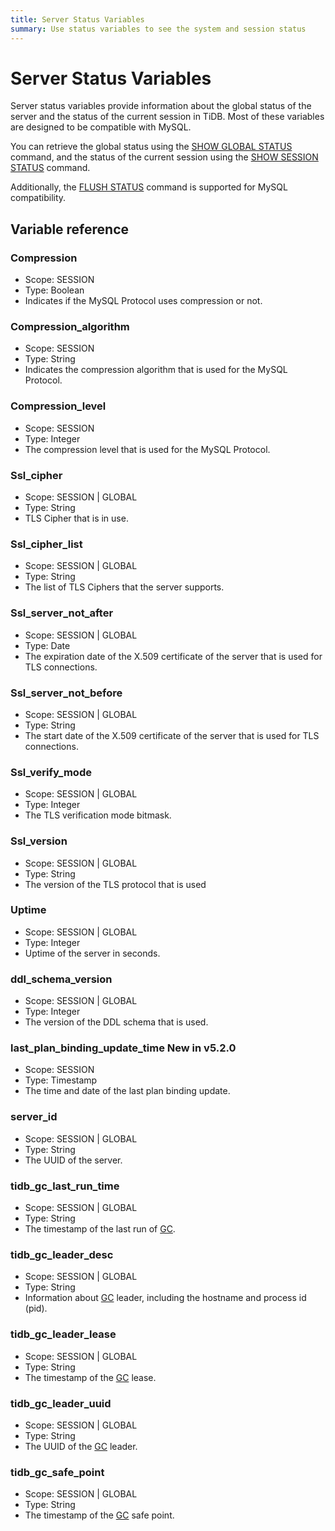```yaml
---
title: Server Status Variables
summary: Use status variables to see the system and session status
---
```


# Server Status Variables

Server status variables provide information about the global status of the server and the status of the current session in TiDB. Most of these variables are designed to be compatible with MySQL.

You can retrieve the global status using the [SHOW GLOBAL STATUS](/sql-statements/sql-statement-show-status.md) command, and the status of the current session using the [SHOW SESSION STATUS](/sql-statements/sql-statement-show-status.md) command. 

Additionally, the [FLUSH STATUS](/sql-statements/sql-statement-flush-status.md) command is supported for MySQL compatibility.

## Variable reference

### Compression

- Scope: SESSION
- Type: Boolean
- Indicates if the MySQL Protocol uses compression or not.

### Compression_algorithm

- Scope: SESSION
- Type: String
- Indicates the compression algorithm that is used for the MySQL Protocol.

### Compression_level

- Scope: SESSION
- Type: Integer
- The compression level that is used for the MySQL Protocol.

### Ssl_cipher

- Scope: SESSION | GLOBAL
- Type: String
- TLS Cipher that is in use.

### Ssl_cipher_list

- Scope: SESSION | GLOBAL
- Type: String
- The list of TLS Ciphers that the server supports.

### Ssl_server_not_after

- Scope: SESSION | GLOBAL
- Type: Date
- The expiration date of the X.509 certificate of the server that is used for TLS connections.

### Ssl_server_not_before

- Scope: SESSION | GLOBAL
- Type: String
- The start date of the X.509 certificate of the server that is used for TLS connections.

### Ssl_verify_mode

- Scope: SESSION | GLOBAL
- Type: Integer
- The TLS verification mode bitmask.

### Ssl_version

- Scope: SESSION | GLOBAL
- Type: String
- The version of the TLS protocol that is used

### Uptime

- Scope: SESSION | GLOBAL
- Type: Integer
- Uptime of the server in seconds.

### ddl_schema_version

- Scope: SESSION | GLOBAL
- Type: Integer
- The version of the DDL schema that is used.

### last_plan_binding_update_time <span class="version-mark">New in v5.2.0</span>

- Scope: SESSION
- Type: Timestamp
- The time and date of the last plan binding update.

### server_id

- Scope: SESSION | GLOBAL
- Type: String
- The UUID of the server.

### tidb_gc_last_run_time

- Scope: SESSION | GLOBAL
- Type: String
- The timestamp of the last run of [GC](/garbage-collection-overview.md).

### tidb_gc_leader_desc

- Scope: SESSION | GLOBAL
- Type: String
- Information about [GC](/garbage-collection-overview.md) leader, including the hostname and process id (pid).

### tidb_gc_leader_lease

- Scope: SESSION | GLOBAL
- Type: String
- The timestamp of the [GC](/garbage-collection-overview.md) lease.

### tidb_gc_leader_uuid

- Scope: SESSION | GLOBAL
- Type: String
- The UUID of the [GC](/garbage-collection-overview.md) leader.

### tidb_gc_safe_point

- Scope: SESSION | GLOBAL
- Type: String
- The timestamp of the [GC](/garbage-collection-overview.md) safe point.
